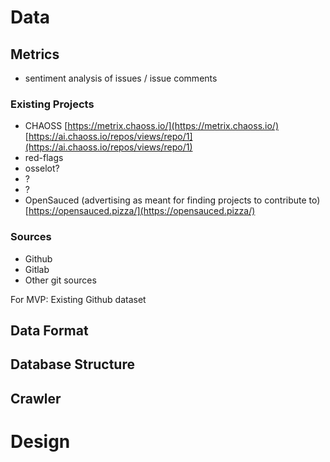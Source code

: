 # Data

## Metrics

* sentiment analysis of issues / issue comments

### Existing Projects
* CHAOSS [https://metrix.chaoss.io/](https://metrix.chaoss.io/) [https://ai.chaoss.io/repos/views/repo/1](https://ai.chaoss.io/repos/views/repo/1)
* red-flags
* osselot?
* ?
* ?
* OpenSauced (advertising as meant for finding projects to contribute to) [https://opensauced.pizza/](https://opensauced.pizza/)

### Sources
* Github
* Gitlab
* Other git sources

For MVP: Existing Github dataset

## Data Format

## Database Structure

## Crawler

# Design


